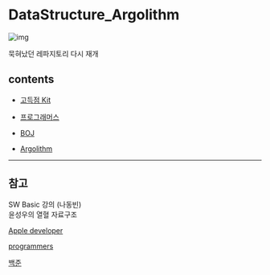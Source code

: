 # DataStructure_Argolithm

![img](https://i.namu.wiki/i/ShTzcoMeHE4voCN_b3hTBqixr8Z2NO_O8XEIFIhN3_7rbIfSdq0hUfUw5GJJoF55QatW6GRiwpI9qbX3tI0Mlg.webp)

묵혀났던 레파지토리 다시 재개
<br/>

## contents

- [고득점 Kit](https://github.com/BOLTB0X/DataStructure_Argolithm/blob/main/%EC%BD%94%EB%94%A9%ED%85%8C%EC%8A%A4%ED%8A%B8%20%EA%B3%A0%EB%93%9D%EC%A0%90%20Kit/README.md)
  <br/>

- [프로그래머스](https://github.com/BOLTB0X/DataStructure_Argolithm/tree/main/%ED%94%84%EB%A1%9C%EA%B7%B8%EB%9E%98%EB%A8%B8%EC%8A%A4)
  <br/>

- [BOJ](https://github.com/BOLTB0X/DataStructure_Argolithm/tree/main/BOJ)
  <br/>

- [Argolithm](https://github.com/BOLTB0X/DataStructure_Argolithm/tree/main/Argolithm)
  <br/>

---

## 참고

SW Basic 강의 (나동빈)
<br/>
윤성우의 열혈 자료구조
<br/>

[Apple developer](https://developer.apple.com/documentation/)
<br/>

[programmers](https://programmers.co.kr)
<br/>

[백준](https://www.acmicpc.net)
<br/>
